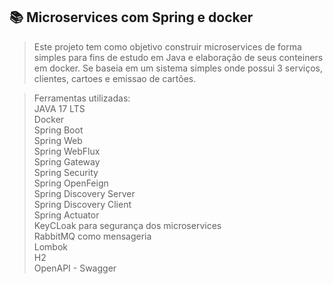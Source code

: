 ## 📚 Microservices com Spring e docker

> Este projeto tem como objetivo construir microservices de forma simples para fins de estudo em Java e elaboração de seus conteiners em docker. Se baseia em um sistema simples onde possui 3 serviços, clientes, cartoes e emissao de cartões.

> Ferramentas utilizadas:
<br>JAVA 17 LTS
<br>Docker
<br>Spring Boot
<br>Spring Web
<br>Spring WebFlux
<br>Spring Gateway
<br>Spring Security
<br>Spring OpenFeign
<br>Spring Discovery Server
<br>Spring Discovery Client
<br>Spring Actuator
<br>KeyCLoak para segurança dos microservices
<br>RabbitMQ como mensageria
<br>Lombok
<br>H2
<br>OpenAPI - Swagger
